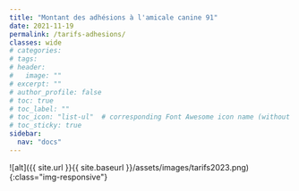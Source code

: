 ```yaml
---
title: "Montant des adhésions à l'amicale canine 91"
date: 2021-11-19
permalink: /tarifs-adhesions/
classes: wide
# categories: 
# tags: 
# header:
#   image: ""
# excerpt: ""
# author_profile: false
# toc: true
# toc_label: ""
# toc_icon: "list-ul"  # corresponding Font Awesome icon name (without fa prefix)
# toc_sticky: true
sidebar:
  nav: "docs"
---
```

![alt]({{ site.url }}{{ site.baseurl }}/assets/images/tarifs2023.png)
{:class="img-responsive"}